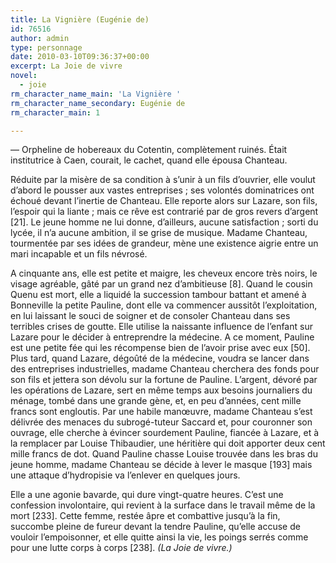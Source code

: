 ```yaml
---
title: La Vignière (Eugénie de)
id: 76516
author: admin
type: personnage
date: 2010-03-10T09:36:37+00:00
excerpt: La Joie de vivre
novel:
  - joie
rm_character_name_main: 'La Vignière '
rm_character_name_secondary: Eugénie de
rm_character_main: 1

---
```

— Orpheline de hobereaux du Cotentin, complètement ruinés. Était institutrice à Caen, courait, le cachet, quand elle épousa Chanteau.

Réduite par la misère de sa condition à s&rsquo;unir à un fils d&rsquo;ouvrier, elle voulut d&rsquo;abord le pousser aux vastes entreprises ; ses volontés dominatrices ont échoué devant l&rsquo;inertie de Chanteau. Elle reporte alors sur Lazare, son fils, l&rsquo;espoir qui la liante ; mais ce rêve est contrarié par de gros revers d&rsquo;argent [21]. Le jeune homme ne lui donne, d&rsquo;ailleurs, aucune satisfaction ; sorti du lycée, il n&rsquo;a aucune ambition, il se grise de musique. Madame Chanteau, tourmentée par ses idées de grandeur, mène une existence aigrie entre un mari incapable et un fils névrosé.

A cinquante ans, elle est petite et maigre, les cheveux encore très noirs, le visage agréable, gâté par un grand nez d&rsquo;ambitieuse [8]. Quand le cousin Quenu est mort, elle a liquidé la succession tambour battant et amené à Bonneville la petite Pauline, dont elle va commencer aussitôt l&rsquo;exploitation, en lui laissant le souci de soigner et de consoler Chanteau dans ses terribles crises de goutte. Elle utilise la naissante influence de l&rsquo;enfant sur Lazare pour le décider à entreprendre la médecine. A ce moment, Pauline est une petite fée qui les récompense bien de l&rsquo;avoir prise avec eux [50]. Plus tard, quand Lazare, dégoûté de la médecine, voudra se lancer dans des entreprises industrielles, madame Chanteau cherchera des fonds pour son fils et jettera son dévolu sur la fortune de Pauline. L&rsquo;argent, dévoré par les opérations de Lazare, sert en même temps aux besoins journaliers du ménage, tombé dans une grande gène, et, en peu d&rsquo;années, cent mille francs sont engloutis. Par une habile manœuvre, madame Chanteau s&rsquo;est délivrée des menaces du subrogé-tuteur Saccard et, pour couronner son ouvrage, elle cherche à évincer sourdement Pauline, fiancée à Lazare, et à la remplacer par Louise Thibaudier, une héritière qui doit apporter deux cent mille francs de dot. Quand Pauline chasse Louise trouvée dans les bras du jeune homme, madame Chanteau se décide à lever le masque [193] mais une attaque d&rsquo;hydropisie va l&rsquo;enlever en quelques jours.

Elle a une agonie bavarde, qui dure vingt-quatre heures. C&rsquo;est une confession involontaire, qui revient à la surface dans le travail même de la mort [233]. Cette femme, restée âpre et combattive jusqu&rsquo;à la fin, succombe pleine de fureur devant la tendre Pauline, qu&rsquo;elle accuse de vouloir l&rsquo;empoisonner, et elle quitte ainsi la vie, les poings serrés comme pour une lutte corps à corps [238]. _(La Joie de vivre.)_